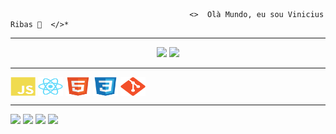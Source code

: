 
```
                                        <>  Olà Mundo, eu sou Vinicius Ribas 👋  </>*
```
<hr>
<div align="center">
<img height="150em" src="https://github-readme-stats.vercel.app/api?username=Ribas93&show_icons=true&&theme=darcula&hide=prs,issues&include_all_commits=true&count_private=true">
<img height="150em" src="https://github-readme-stats.vercel.app/api/top-langs/?username=Ribas93&layout=compact&theme=darcula">
</div>
<hr/>
<div style="display: inline_block">
  <img align="center" alt="Js" height="30" width="40" src="https://raw.githubusercontent.com/devicons/devicon/master/icons/javascript/javascript-plain.svg">
  <img align="center" alt="React" height="30" width="40" src="https://raw.githubusercontent.com/devicons/devicon/master/icons/react/react-original.svg">
  <img align="center" alt="HTML" height="30" width="40" src="https://raw.githubusercontent.com/devicons/devicon/master/icons/html5/html5-original.svg">
  <img align="center" alt="CSS" height="30" width="40" src="https://raw.githubusercontent.com/devicons/devicon/master/icons/css3/css3-original.svg">
  <img align="center" alt="Git"  height="30" width="40" src="https://github.com/devicons/devicon/blob/master/icons/git/git-original.svg" >
</div>
<hr>
<div> 
  <a href="https://instagram.com/rafaballerini" target="_blank"><img src="https://img.shields.io/badge/-Instagram-%23E4405F?style=for-the-badge&logo=instagram&logoColor=white" target="_blank"></a>
 <a href="https://discord.gg/wagxzStdcR" target="_blank"><img src="https://img.shields.io/badge/Discord-7289DA?style=for-the-badge&logo=discord&logoColor=white" target="_blank"></a> 
  <a href = "mailto:ribasoficial01@gmail.com"><img src="https://img.shields.io/badge/-Gmail-%23333?style=for-the-badge&logo=gmail&logoColor=white" target="_blank"></a>
  <a href="https://www.linkedin.com/in/vinicius-ribas-779001200/" target="_blank"><img src="https://img.shields.io/badge/-LinkedIn-%230077B5?style=for-the-badge&logo=linkedin&logoColor=white" target="_blank"></a> 
 
</div>


<!--

[![Anurag's GitHub stats](https://github-readme-stats.vercel.app/api?username=Ribas93&show_icons=true&&theme=darcula&hide=prs,issues&include_all_commits=true&count_private=true)](https://github.com/Ribas93/github-readme-stats)

[![Top Langs](https://github-readme-stats.vercel.app/api/top-langs/?username=Ribas93&layout=compact&theme=darcula)](https://github.com/Ribas93/github-readme-stats)
<div align="center" >
  <a href="https://github.com/rafaballerini">
  <img margin="20px" height="150em" src="https://github-readme-stats.vercel.app/api?username=Ribas93&show_icons=true&&theme=radical&include_all_commits=true&count_private=true"/>
  <img height="130em" src="https://github-readme-stats.vercel.app/api/top-langs/?username=Ribas93&layout=compact&theme=radical"/>
</div>
**Ribas93/Ribas93** is a ✨ _special_ ✨ repository because its `README.md` (this file) appears on your GitHub profile.

Here are some ideas to get you started:

- 🔭 I’m currently working on ...
- 🌱 I’m currently learning ...
- 👯 I’m looking to collaborate on ...
- 🤔 I’m looking for help with ...
- 💬 Ask me about ...
- 📫 How to reach me: ...
- 😄 Pronouns: ...
- ⚡ Fun fact: ...
-->
